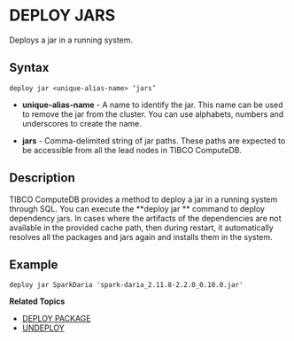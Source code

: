 # DEPLOY JARS

Deploys a jar in a running system.

## Syntax

```pre
deploy jar <unique-alias-name> ‘jars’
```
*	**unique-alias-name** - A name to identify the jar. This name can be used to remove the jar from the cluster.  You can use alphabets, numbers and underscores to create the name.

*	**jars** - Comma-delimited string of jar paths. These paths are expected to be accessible from all the lead nodes in TIBCO ComputeDB.

## Description

TIBCO ComputeDB provides a method to deploy a jar in a running system through SQL. You can execute the **deploy jar ** command to deploy dependency jars. In cases where the artifacts of the dependencies are not available in the provided cache path, then during restart, it automatically resolves all the packages and jars again and installs them in the system.

## Example 

```
deploy jar SparkDaria 'spark-daria_2.11.8-2.2.0_0.10.0.jar'
```



**Related Topics**</br>

* [DEPLOY PACKAGE](deploy_package.md)
* [UNDEPLOY](undeploy.md)

